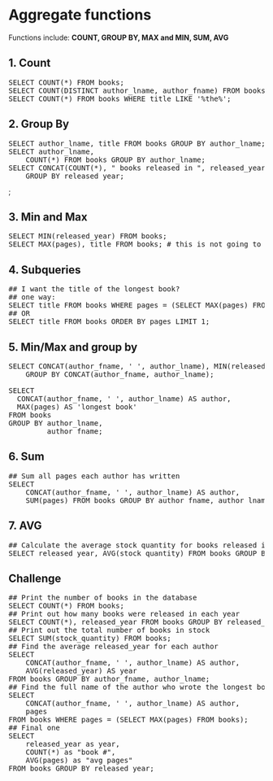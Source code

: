 # Aggregate functions

Functions include: **COUNT, GROUP BY, MAX and MIN, SUM, AVG**

## 1. Count

<pre>SELECT COUNT(*) FROM books;
SELECT COUNT(DISTINCT author_lname, author_fname) FROM books;
SELECT COUNT(*) FROM books WHERE title LIKE '%the%';</pre>

## 2. Group By

<pre>SELECT author_lname, title FROM books GROUP BY author_lname;
SELECT author_lname, 
    COUNT(*) FROM books GROUP BY author_lname;
SELECT CONCAT(COUNT(*), " books released in ", released_year) AS count FROM books
    GROUP BY released_year;</pre>;

## 3. Min and Max

<pre>SELECT MIN(released_year) FROM books;
SELECT MAX(pages), title FROM books; # this is not going to work </pre>

## 4. Subqueries

<pre>## I want the title of the longest book?
## one way:
SELECT title FROM books WHERE pages = (SELECT MAX(pages) FROM books);
## OR
SELECT title FROM books ORDER BY pages LIMIT 1;</pre>

## 5. Min/Max and group by

<pre>SELECT CONCAT(author_fname, ' ', author_lname), MIN(released_year) FROM books 
    GROUP BY CONCAT(author_fname, author_lname);

SELECT
  CONCAT(author_fname, ' ', author_lname) AS author,
  MAX(pages) AS 'longest book'
FROM books
GROUP BY author_lname,
         author_fname;</pre>

## 6. Sum

<pre>## Sum all pages each author has written
SELECT 
    CONCAT(author_fname, ' ', author_lname) AS author,
    SUM(pages) FROM books GROUP BY author_fname, author_lname;</pre>

## 7. AVG

<pre>## Calculate the average stock quantity for books released in the same year
SELECT released_year, AVG(stock_quantity) FROM books GROUP BY released_year;</pre>

## Challenge

<pre>## Print the number of books in the database
SELECT COUNT(*) FROM books;
## Print out how many books were released in each year
SELECT COUNT(*), released_year FROM books GROUP BY released_year;
## Print out the total number of books in stock
SELECT SUM(stock_quantity) FROM books;
## Find the average released_year for each author
SELECT 
    CONCAT(author_fname, ' ', author_lname) AS author,
    AVG(released_year) AS year
FROM books GROUP BY author_fname, author_lname;
## Find the full name of the author who wrote the longest book
SELECT
    CONCAT(author_fname, ' ', author_lname) AS author,
    pages
FROM books WHERE pages = (SELECT MAX(pages) FROM books);
## Final one
SELECT
    released_year as year,
    COUNT(*) as "book #",
    AVG(pages) as "avg pages"
FROM books GROUP BY released_year;</pre>
